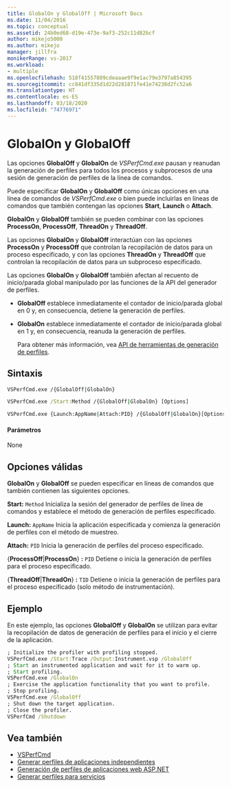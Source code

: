 ```yaml
---
title: GlobalOn y GlobalOff | Microsoft Docs
ms.date: 11/04/2016
ms.topic: conceptual
ms.assetid: 24b0ed68-d19e-473e-9af3-252c11d82bcf
author: mikejo5000
ms.author: mikejo
manager: jillfra
monikerRange: vs-2017
ms.workload:
- multiple
ms.openlocfilehash: 518f41557809cdeaaae9f9e1ac79e3797a854395
ms.sourcegitcommit: cc841df335d1d22d281871fe41e74238d2fc52a6
ms.translationtype: HT
ms.contentlocale: es-ES
ms.lasthandoff: 03/18/2020
ms.locfileid: "74776971"
---
```

# <a name="globalon-and-globaloff"></a>GlobalOn y GlobalOff
Las opciones **GlobalOff** y **GlobalOn** de *VSPerfCmd.exe* pausan y reanudan la generación de perfiles para todos los procesos y subprocesos de una sesión de generación de perfiles de la línea de comandos.

 Puede especificar **GlobalOn** y **GlobalOff** como únicas opciones en una línea de comandos de *VSPerfCmd.exe* o bien puede incluirlas en líneas de comandos que también contengan las opciones **Start**, **Launch** o **Attach**.

 **GlobalOn** y **GlobalOff** también se pueden combinar con las opciones **ProcessOn**, **ProcessOff**, **ThreadOn** y **ThreadOff**.

 Las opciones **GlobalOn** y **GlobalOff** interactúan con las opciones **ProcessOn** y **ProcessOff** que controlan la recopilación de datos para un proceso especificado, y con las opciones **ThreadOn** y **ThreadOff** que controlan la recopilación de datos para un subproceso especificado.

 Las opciones **GlobalOn** y **GlobalOff** también afectan al recuento de inicio/parada global manipulado por las funciones de la API del generador de perfiles.

- **GlobalOff** establece inmediatamente el contador de inicio/parada global en 0 y, en consecuencia, detiene la generación de perfiles.

- **GlobalOn** establece inmediatamente el contador de inicio/parada global en 1 y, en consecuencia, reanuda la generación de perfiles.

  Para obtener más información, vea [API de herramientas de generación de perfiles](../profiling/profiling-tools-apis.md).

## <a name="syntax"></a>Sintaxis

```cmd
VSPerfCmd.exe /{GlobalOff|GlobalOn}

VSPerfCmd.exe /Start:Method /{GlobalOff|GlobalOn} [Options]

VSPerfCmd.exe {Launch:AppName|Attach:PID} /{GlobalOff|GlobalOn}[Options]
```

#### <a name="parameters"></a>Parámetros
 None

## <a name="valid-options"></a>Opciones válidas
 **GlobalOn** y **GlobalOff** se pueden especificar en líneas de comandos que también contienen las siguientes opciones.

 **Start:** `Method` Inicializa la sesión del generador de perfiles de línea de comandos y establece el método de generación de perfiles especificado.

 **Launch:** `AppName` Inicia la aplicación especificada y comienza la generación de perfiles con el método de muestreo.

 **Attach:** `PID` Inicia la generación de perfiles del proceso especificado.

 {**ProcessOff**&#124;**ProcessOn**} **:** `PID` Detiene o inicia la generación de perfiles para el proceso especificado.

 {**ThreadOff**&#124;**ThreadOn**} **:** `TID` Detiene o inicia la generación de perfiles para el proceso especificado (solo método de instrumentación).

## <a name="example"></a>Ejemplo
 En este ejemplo, las opciones **GlobalOff** y **GlobalOn** se utilizan para evitar la recopilación de datos de generación de perfiles para el inicio y el cierre de la aplicación.

```cmd
; Initialize the profiler with profiling stopped.
VSPerfCmd.exe /Start:Trace /Output:Instrument.vsp /GlobalOff
; Start an instrumented application and wait for it to warm up.
; Start profiling.
VSPerfCmd.exe /GlobalOn
; Exercise the application functionality that you want to profile.
; Stop profiling.
VSPerfCmd.exe /GlobalOff
; Shut down the target application.
; Close the profiler.
VSPerfCmd /Shutdown

```

## <a name="see-also"></a>Vea también
- [VSPerfCmd](../profiling/vsperfcmd.md)
- [Generar perfiles de aplicaciones independientes](../profiling/command-line-profiling-of-stand-alone-applications.md)
- [Generación de perfiles de aplicaciones web ASP.NET](../profiling/command-line-profiling-of-aspnet-web-applications.md)
- [Generar perfiles para servicios](../profiling/command-line-profiling-of-services.md)
